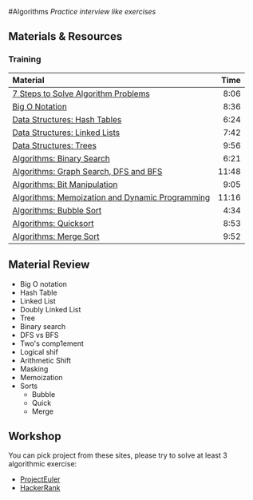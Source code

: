 #Algorithms
*Practice interview like exercises*

## Materials & Resources
### Training
| Material | Time |
|:---------|-----:|
| [7 Steps to Solve Algorithm Problems](https://www.youtube.com/watch?v=GKgAVjJxh9w) | 8:06 |
| [Big O Notation](https://www.youtube.com/watch?v=v4cd1O4zkGw) | 8:36 |
| [Data Structures: Hash Tables](https://www.youtube.com/watch?v=shs0K1M3wKv8) | 6:24 |
| [Data Structures: Linked Lists](https://www.youtube.com/watch?v=njTh_OwMljA) | 7:42 |
| [Data Structures: Trees](https://www.youtube.com/watch?v=oSWTXtMglKE) | 9:56 |
| [Algorithms: Binary Search](https://www.youtube.com/watch?v=P3YID7liBug) | 6:21 |
| [Algorithms: Graph Search, DFS and BFS](https://www.youtube.com/watch?v=zaBhtODEL0w) | 11:48 |
| [Algorithms: Bit Manipulation](https://www.youtube.com/watch?v=NLKQEOgBAnw) | 9:05 |
| [Algorithms: Memoization and Dynamic Programming](https://www.youtube.com/watch?v=P8Xa2BitN3I) | 11:16 |
| [Algorithms: Bubble Sort](https://www.youtube.com/watch?v=6Gv8vg0kcHc) | 4:34 |
| [Algorithms: Quicksort](https://www.youtube.com/watch?v=SLauY6PpjW4) | 8:53 |
| [Algorithms: Merge Sort](https://www.youtube.com/watch?v=KF2j-9iSf4Q) | 9:52 |

## Material Review
 - Big O notation
 - Hash Table
 - Linked List
 - Doubly Linked List
 - Tree
 - Binary search
 - DFS vs BFS
 - Two's comp1ement
 - Logical shif
 - Arithmetic Shift
 - Masking
 - Memoization
 - Sorts
   - Bubble
   - Quick
   - Merge

## Workshop

You can pick project from these sites, please try to solve at least 3 algorithmic exercise:
 - [ProjectEuler](https://projecteuler.net)
 - [HackerRank](https://www.hackerrank.com)
